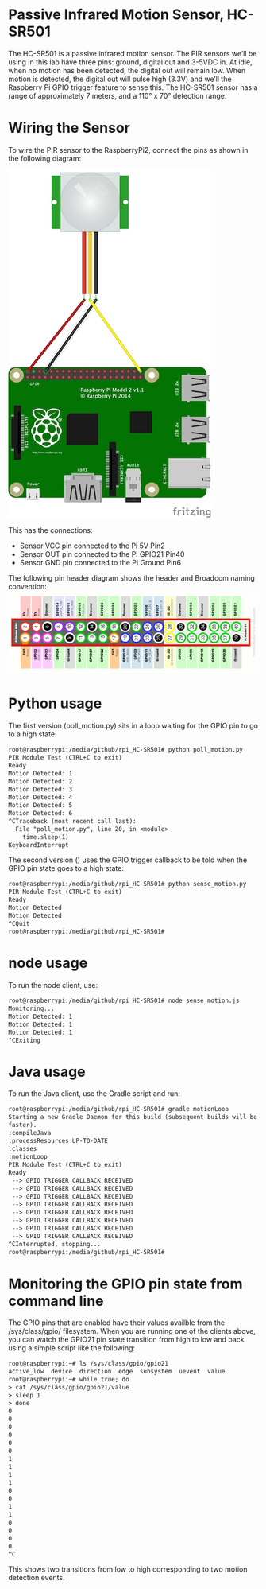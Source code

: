 # Passive Infrared Motion Sensor, HC-SR501
The HC-SR501 is a passive infrared motion sensor. The PIR sensors we’ll be using in this lab have three pins: ground, digital out and 3-5VDC in. At idle, when no motion has been detected, the digital out will remain low. When motion is detected, the digital out will pulse high (3.3V) and we’ll the Raspberry Pi GPIO trigger feature to sense this. The HC-SR501 sensor has a range of approximately 7 meters, and a 110° x 70° detection range.

# Wiring the Sensor
To wire the PIR sensor to the RaspberryPi2, connect the pins as shown in the following diagram:

![image](./images/PIR_wiring.jpg)

This has the connections:

* Sensor VCC pin connected to the Pi 5V Pin2
* Sensor OUT pin connected to the Pi GPIO21 Pin40
* Sensor GND pin connected to the Pi Ground Pin6

The following pin header diagram shows the header and Broadcom naming convention:
![](./images/Pi2Header.png)

# Python usage
The first version (poll_motion.py) sits in a loop waiting for the GPIO pin to go to a high state:

	root@raspberrypi:/media/github/rpi_HC-SR501# python poll_motion.py 
	PIR Module Test (CTRL+C to exit)
	Ready
	Motion Detected: 1
	Motion Detected: 2
	Motion Detected: 3
	Motion Detected: 4
	Motion Detected: 5
	Motion Detected: 6
	^CTraceback (most recent call last):
	  File "poll_motion.py", line 20, in <module>
		time.sleep(1)
	KeyboardInterrupt

The second version () uses the GPIO trigger callback to be told when the GPIO pin state goes to a high state:

	root@raspberrypi:/media/github/rpi_HC-SR501# python sense_motion.py 
	PIR Module Test (CTRL+C to exit)
	Ready
	Motion Detected
	Motion Detected
	^CQuit
	root@raspberrypi:/media/github/rpi_HC-SR501# 

# node usage
To run the node client, use:

	root@raspberrypi:/media/github/rpi_HC-SR501# node sense_motion.js 
	Monitoring...
	Motion Detected: 1
	Motion Detected: 1
	Motion Detected: 1
	^CExiting

# Java usage
To run the Java client, use the Gradle script and run:

	root@raspberrypi:/media/github/rpi_HC-SR501# gradle motionLoop
	Starting a new Gradle Daemon for this build (subsequent builds will be faster).
	:compileJava
	:processResources UP-TO-DATE
	:classes
	:motionLoop
	PIR Module Test (CTRL+C to exit)
	Ready
	 --> GPIO TRIGGER CALLBACK RECEIVED 
	 --> GPIO TRIGGER CALLBACK RECEIVED 
	 --> GPIO TRIGGER CALLBACK RECEIVED 
	 --> GPIO TRIGGER CALLBACK RECEIVED 
	 --> GPIO TRIGGER CALLBACK RECEIVED 
	 --> GPIO TRIGGER CALLBACK RECEIVED 
	 --> GPIO TRIGGER CALLBACK RECEIVED 
	 --> GPIO TRIGGER CALLBACK RECEIVED 
	^CInterrupted, stopping...
	root@raspberrypi:/media/github/rpi_HC-SR501#

# Monitoring the GPIO pin state from command line
The GPIO pins that are enabled have their values availble from the /sys/class/gpio/ filesystem. When you are running
one of the clients above, you can watch the GPIO21 pin state transition from high to low and back using a simple script
like the following:

	root@raspberrypi:~# ls /sys/class/gpio/gpio21
	active_low  device  direction  edge  subsystem	uevent	value
	root@raspberrypi:~# while true; do
	> cat /sys/class/gpio/gpio21/value
	> sleep 1
	> done
	0
	0
	0
	0
	0
	0
	1
	1
	1
	1
	0
	0
	1
	1
	0
	0
	0
	0
	^C

This shows two transitions from low to high corresponding to two motion detection events.

